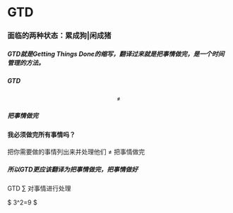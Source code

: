 # GTD

### 面临的两种状态：累成狗|闲成猪

##### GTD就是Getting Things Done的缩写，翻译过来就是把事情做完，是一个时间管理的方法。

##### GTD 
$$
\not=
$$
#####  把事情做完

#### 我必须做完所有事情吗？

把你需要做的事情列出来并处理他们 ≠ 把事情做完

##### 所以GTD更应该翻译为把事情做完，把事情做好

GTD
$\sum$
对事情进行处理

$ 3^2=9 $







